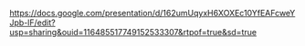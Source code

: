 https://docs.google.com/presentation/d/162umUqyxH6XOXEc10YfEAFcweYJpb-lF/edit?usp=sharing&ouid=116485517749152533307&rtpof=true&sd=true
